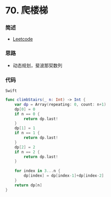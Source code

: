 # 70. 爬楼梯

### 简述

- [Leetcode](https://leetcode-cn.com/problems/climbing-stairs/)

### 思路

- 动态规划，斐波那契数列

### 代码

`Swift`

```swift
func climbStairs(_ n: Int) -> Int {
    var dp = Array(repeating: 0, count: n+1)
    dp[0] = 0
    if n == 0 {
        return dp.last!
    }
    dp[1] = 1
    if n == 1 {
        return dp.last!
    }
    dp[2] = 2
    if n == 2 {
        return dp.last!
    }
    
    for index in 3...n {
        dp[index] = dp[index-1]+dp[index-2]
    }
    return dp[n]
}

```